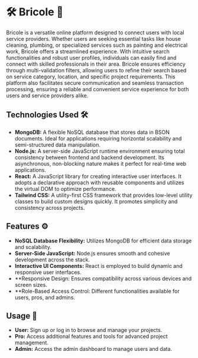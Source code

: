 
# 🛠️ Bricole 🌟

<p>Bricole is a versatile online platform designed to connect users with local service providers. Whether users are seeking essential tasks like house cleaning, plumbing, or specialized services such as painting and electrical work, Bricole offers a streamlined experience. With intuitive search functionalities and robust user profiles, individuals can easily find and connect with skilled professionals in their area. Bricole ensures efficiency through multi-validation filters, allowing users to refine their search based on service category, location, and specific project requirements. This platform also facilitates secure communication and seamless transaction processing, ensuring a reliable and convenient service experience for both users and service providers alike.</p>


## Technologies Used 🛠️

- **MongoDB:** A flexible NoSQL database that stores data in BSON documents. Ideal for applications requiring horizontal scalability and semi-structured data manipulation.
- **Node.js:** A server-side JavaScript runtime environment ensuring total consistency between frontend and backend development. Its asynchronous, non-blocking nature makes it perfect for real-time web applications.
- **React:** A JavaScript library for creating interactive user interfaces. It adopts a declarative approach with reusable components and utilizes the virtual DOM to optimize performance.
- **Tailwind CSS:** A utility-first CSS framework that provides low-level utility classes to build custom designs quickly. It promotes simplicity and consistency across projects.

## Features ⚙️

- **NoSQL Database Flexibility:** Utilizes MongoDB for efficient data storage and scalability.
- **Server-Side JavaScript:** Node.js ensures smooth and cohesive development across the stack.
- **Interactive UI Components:** React is employed to build dynamic and responsive user interfaces.
- **Responsive Design: Ensures compatibility across various devices and screen sizes.
- **Role-Based Access Control: Different functionalities available for users, pros, and admins.

## Usage 🎯

- **User:** Sign up or log in to browse and manage your projects.
- **Pro:** Access additional features and tools for advanced project management.
- **Admin:** Access the admin dashboard to manage users and data.



